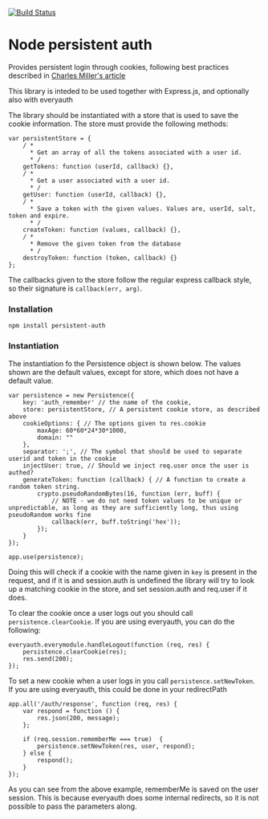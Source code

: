 [![Build Status](https://secure.travis-ci.org/innofluence/node-persistent-auth.png)](http://travis-ci.org/innofluence/node-persistent-auth)

# Node persistent auth

Provides persistent login through cookies, following best practices described in [Charles Miller's article](http://fishbowl.pastiche.org/2004/01/19/persistent_login_cookie_best_practice/)

This library is inteded to be used together with Express.js, and optionally also with everyauth

The library should be instantiated with a store that is used to save the cookie information. The store must provide the following methods:

	var persistentStore = {
		/ *
		  * Get an array of all the tokens associated with a user id. 
		  * /
		getTokens: function (userId, callback) {},
		/ *
		  *	Get a user associated with a user id.
		  * /
		getUser: function (userId, callback) {},
		/ *
		  *	Save a token with the given values. Values are, userId, salt, token and expire.
		  * /
		createToken: function (values, callback) {},
		/ *
		  * Remove the given token from the database
		  * /
		destroyToken: function (token, callback) {}
	};

The callbacks given to the store follow the regular express callback style, so their signature is `callback(err, arg)`.

### Installation

	npm install persistent-auth

### Instantiation
The instantiation fo the Persistence object is shown below. The values shown are the default values, except for store, which does not have a default value.

	var persistence = new Persistence({
		key: 'auth_remember' // the name of the cookie,
		store: persistentStore, // A persistent cookie store, as described above
		cookieOptions: { // The options given to res.cookie
			maxAge: 60*60*24*30*1000,
			domain: ""
		},
		separator: ';', // The symbol that should be used to separate userid and token in the cookie
		injectUser: true, // Should we inject req.user once the user is authed? 
		generateToken: function (callback) { // A function to create a random token string.
			crypto.pseudoRandomBytes(16, function (err, buff) {
				// NOTE - we do not need token values to be unique or unpredictable, as long as they are sufficiently long, thus using pseudoRandom works fine
				callback(err, buff.toString('hex'));
			});
		}
	});

	app.use(persistence);

Doing this will check if a cookie with the name given in `key` is present in the request, and if it is and session.auth is undefined the library will try to look up a matching cookie in the store, and set session.auth and req.user if it does.

To clear the cookie once a user logs out you should call `persistence.clearCookie`. If you are using everyauth, you can do the following:

	everyauth.everymodule.handleLogout(function (req, res) {
		persistence.clearCookie(res);
		res.send(200);
	});

To set a new cookie when a user logs in you call `persistence.setNewToken`. If you are using everyauth, this could be done in your redirectPath

	app.all('/auth/response', function (req, res) {
		var respond = function () {
			res.json(200, message);
		};

		if (req.session.rememberMe === true)  {
			persistence.setNewToken(res, user, respond);
		} else {
			respond();
		}
	});

As you can see from the above example, rememberMe is saved on the user session. This is because everyauth does some internal redirects, so it is not possible to pass the parameters along.